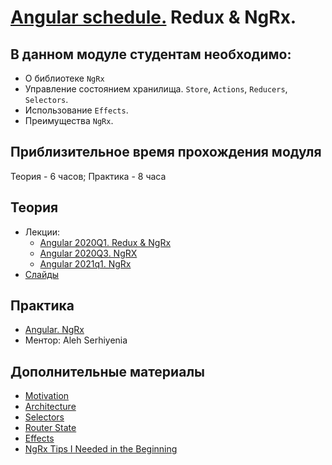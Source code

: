 # [Angular schedule.](../../README-RU.md) Redux & NgRx.

## В данном модуле студентам необходимо:

- О библиотеке `NgRx`
- Управление состоянием хранилища. `Store`, `Actions`, `Reducers`, `Selectors`.
- Использование `Effects`.
- Преимущества `NgRx`.

## Приблизительное время прохождения модуля

Теория - 6 часов;
Практика - 8 часа

## Теория

- Лекции:
    - [Angular 2020Q1. Redux & NgRx](https://youtu.be/-8APehOVRLM)
    - [Angular 2020Q3. NgRX](https://youtu.be/d2pkNhIS10o)
    - [Angular 2021q1. NgRx](https://youtu.be/Yqtwmyn9YKE)
- [Слайды](https://drive.google.com/file/d/19m1kRSflNEVb7Z5zZRRPwVcFcu1oA54h/view?usp=sharing)

## Практика

- [Angular. NgRx](../../../tasks/angular/NgRX.md)
- Ментор: Aleh Serhiyenia

## Дополнительные материалы

- [Motivation](https://youtu.be/JWNVU-n7-6M)
- [Architecture](https://youtu.be/2zPnr-8X2f8)
- [Selectors](https://youtu.be/nzjWE0Xy7eU)
- [Router State](https://youtu.be/8sLdUYEI3gk)
- [Effects](https://youtu.be/EErZhuYrETA)
- [NgRx Tips I Needed in the Beginning](https://dev.to/this-is-angular/ngrx-tips-i-needed-in-the-beginning-4hno)
